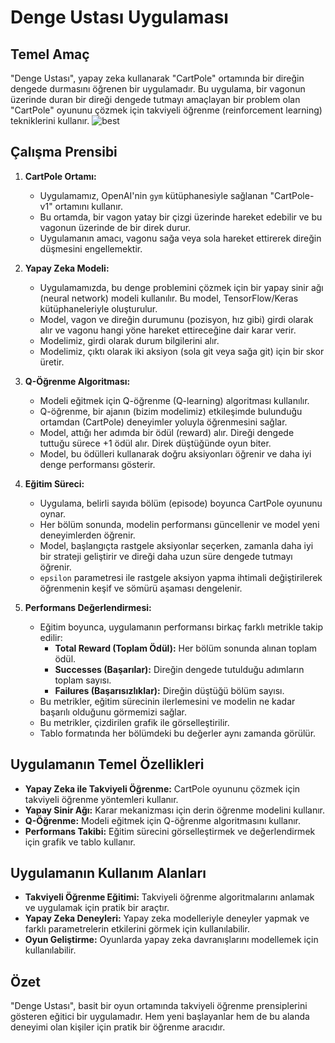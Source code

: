 # Denge Ustası Uygulaması

## Temel Amaç

"Denge Ustası", yapay zeka kullanarak "CartPole" ortamında bir direğin dengede durmasını öğrenen bir uygulamadır. Bu uygulama, bir vagonun üzerinde duran bir direği dengede tutmayı amaçlayan bir problem olan "CartPole" oyununu çözmek için takviyeli öğrenme (reinforcement learning) tekniklerini kullanır.
![best](https://github.com/user-attachments/assets/b99a6f61-06d5-4b98-904c-859842faf899)

## Çalışma Prensibi

1.  **CartPole Ortamı:**
    *   Uygulamamız, OpenAI'nin `gym` kütüphanesiyle sağlanan "CartPole-v1" ortamını kullanır.
    *   Bu ortamda, bir vagon yatay bir çizgi üzerinde hareket edebilir ve bu vagonun üzerinde de bir direk durur.
    *   Uygulamanın amacı, vagonu sağa veya sola hareket ettirerek direğin düşmesini engellemektir.

2.  **Yapay Zeka Modeli:**
    *   Uygulamamızda, bu denge problemini çözmek için bir yapay sinir ağı (neural network) modeli kullanılır. Bu model, TensorFlow/Keras kütüphaneleriyle oluşturulur.
    *   Model, vagon ve direğin durumunu (pozisyon, hız gibi) girdi olarak alır ve vagonu hangi yöne hareket ettireceğine dair karar verir.
    *   Modelimiz, girdi olarak durum bilgilerini alır.
    *   Modelimiz, çıktı olarak iki aksiyon (sola git veya sağa git) için bir skor üretir.

3.  **Q-Öğrenme Algoritması:**
    *   Modeli eğitmek için Q-öğrenme (Q-learning) algoritması kullanılır.
    *   Q-öğrenme, bir ajanın (bizim modelimiz) etkileşimde bulunduğu ortamdan (CartPole) deneyimler yoluyla öğrenmesini sağlar.
    *   Model, attığı her adımda bir ödül (reward) alır. Direği dengede tuttuğu sürece +1 ödül alır. Direk düştüğünde oyun biter.
    *   Model, bu ödülleri kullanarak doğru aksiyonları öğrenir ve daha iyi denge performansı gösterir.

4.  **Eğitim Süreci:**
    *   Uygulama, belirli sayıda bölüm (episode) boyunca CartPole oyununu oynar.
    *   Her bölüm sonunda, modelin performansı güncellenir ve model yeni deneyimlerden öğrenir.
    *   Model, başlangıçta rastgele aksiyonlar seçerken, zamanla daha iyi bir strateji geliştirir ve direği daha uzun süre dengede tutmayı öğrenir.
    *   `epsilon` parametresi ile rastgele aksiyon yapma ihtimali değiştirilerek öğrenmenin keşif ve sömürü aşaması dengelenir.

5.  **Performans Değerlendirmesi:**
    *   Eğitim boyunca, uygulamanın performansı birkaç farklı metrikle takip edilir:
        *   **Total Reward (Toplam Ödül):** Her bölüm sonunda alınan toplam ödül.
        *   **Successes (Başarılar):** Direğin dengede tutulduğu adımların toplam sayısı.
        *   **Failures (Başarısızlıklar):** Direğin düştüğü bölüm sayısı.
    *   Bu metrikler, eğitim sürecinin ilerlemesini ve modelin ne kadar başarılı olduğunu görmemizi sağlar.
    *   Bu metrikler, çizdirilen grafik ile görselleştirilir.
    *   Tablo formatında her bölümdeki bu değerler aynı zamanda görülür.

## Uygulamanın Temel Özellikleri

*   **Yapay Zeka ile Takviyeli Öğrenme:** CartPole oyununu çözmek için takviyeli öğrenme yöntemleri kullanır.
*   **Yapay Sinir Ağı:** Karar mekanizması için derin öğrenme modelini kullanır.
*   **Q-Öğrenme:** Modeli eğitmek için Q-öğrenme algoritmasını kullanır.
*   **Performans Takibi:** Eğitim sürecini görselleştirmek ve değerlendirmek için grafik ve tablo kullanır.

## Uygulamanın Kullanım Alanları

*   **Takviyeli Öğrenme Eğitimi:** Takviyeli öğrenme algoritmalarını anlamak ve uygulamak için pratik bir araçtır.
*   **Yapay Zeka Deneyleri:** Yapay zeka modelleriyle deneyler yapmak ve farklı parametrelerin etkilerini görmek için kullanılabilir.
*   **Oyun Geliştirme:** Oyunlarda yapay zeka davranışlarını modellemek için kullanılabilir.

## Özet

"Denge Ustası", basit bir oyun ortamında takviyeli öğrenme prensiplerini gösteren eğitici bir uygulamadır. Hem yeni başlayanlar hem de bu alanda deneyimi olan kişiler için pratik bir öğrenme aracıdır.
